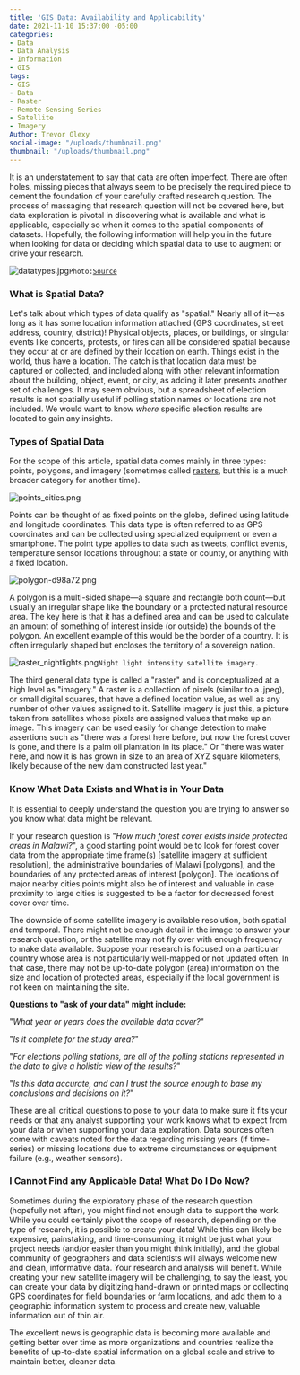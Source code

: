 ```yaml
---
title: 'GIS Data: Availability and Applicability'
date: 2021-11-10 15:37:00 -05:00
categories:
- Data
- Data Analysis
- Information
- GIS
tags:
- GIS
- Data
- Raster
- Remote Sensing Series
- Satellite
- Imagery
Author: Trevor Olexy
social-image: "/uploads/thumbnail.png"
thumbnail: "/uploads/thumbnail.png"
---
```


It is an understatement to say that data are often imperfect. There are often holes, missing pieces that always seem to be precisely the required piece to cement the foundation of your carefully crafted research question. The process of massaging that research question will not be covered here, but data exploration is pivotal in discovering what is available and what is applicable, especially so when it comes to the spatial components of datasets. Hopefully, the following information will help you in the future when looking for data or deciding which spatial data to use to augment or drive your research.

<!--more-->

![datatypes.jpg](/uploads/datatypes.jpg)`Photo:`[`Source`](https://saylordotorg.github.io/text_essentials-of-geographic-information-systems/s11-geospatial-analysis-i-vector-o.html)

### What is Spatial Data?

Let's talk about which types of data qualify as "spatial." Nearly all of it—as long as it has some location information attached (GPS coordinates, street address, country, district)! Physical objects, places, or buildings, or singular events like concerts, protests, or fires can all be considered spatial because they occur at or are defined by their location on earth. Things exist in the world, thus have a location. The catch is that location data must be captured or collected, and included along with other relevant information about the building, object, event, or city, as adding it later presents another set of challenges. It may seem obvious, but a spreadsheet of election results is not spatially useful if polling station names or locations are not included. We would want to know *where* specific election results are located to gain any insights.

### Types of Spatial Data

For the scope of this article, spatial data comes mainly in three types: points, polygons, and imagery (sometimes called [rasters](https://www.merriam-webster.com/dictionary/raster), but this is a much broader category for another time).

![points_cities.png](/uploads/points_cities.png)

Points can be thought of as fixed points on the globe, defined using latitude and longitude coordinates. This data type is often referred to as GPS coordinates and can be collected using specialized equipment or even a smartphone. The point type applies to data such as tweets, conflict events, temperature sensor locations throughout a state or county, or anything with a fixed location.

![polygon-d98a72.png](/uploads/polygon-d98a72.png)

A polygon is a multi-sided shape—a square and rectangle both count—but usually an irregular shape like the boundary or a protected natural resource area. The key here is that it has a defined area and can be used to calculate an amount of something of interest inside (or outside) the bounds of the polygon. An excellent example of this would be the border of a country. It is often irregularly shaped but encloses the territory of a sovereign nation.

![raster_nightlights.png](/uploads/raster_nightlights.png)`Night light intensity satellite imagery.`

The third general data type is called a "raster" and  is conceptualized at a high level as "imagery." A raster is a collection of pixels (similar to a .jpeg), or small digital squares, that have a defined location value, as well as any number of other values assigned to it. Satellite imagery is just this, a picture taken from satellites whose pixels are assigned values that make up an image. This imagery can be used easily for change detection to make assertions such as "there was a forest here before, but now the forest cover is gone, and there is a palm oil plantation in its place." Or "there was water here, and now it is has grown in size to an area of XYZ square kilometers, likely because of the new dam constructed last year."

### Know What Data Exists and What is in Your Data

It is essential to deeply understand the question you are trying to answer so you know what data might be relevant.

If your research question is "*How much forest cover exists inside protected areas in Malawi?*", a good starting point would be to look for forest cover data from the appropriate time frame(s) \[satellite imagery at sufficient resolution\], the administrative boundaries of Malawi \[polygons\], and the boundaries of any protected areas of interest \[polygon\]. The locations of major nearby cities points might also be of interest and valuable in case proximity to large cities is suggested to be a factor for decreased forest cover over time.

The downside of some satellite imagery is available resolution, both spatial and temporal. There might not be enough detail in the image to answer your research question, or the satellite may not fly over with enough frequency to make data available. Suppose your research is focused on a particular country whose area is not particularly well-mapped or not updated often. In that case, there may not be up-to-date polygon (area) information on the size and location of protected areas, especially if the local government is not keen on maintaining the site.

**Questions to "ask of your data" might include:**

"*What year or years does the available data cover?*"

"*Is it complete for the study area?*"

"*For elections polling stations, are all of the polling stations represented in the data to give a holistic view of the results?*"

"*Is this data accurate, and can I trust the source enough to base my conclusions and decisions on it?*"

These are all critical questions to pose to your data to make sure it fits your needs or that any analyst supporting your work knows what to expect from your data or when supporting your data exploration. Data sources often come with caveats noted for the data regarding missing years (if time-series) or missing locations due to extreme circumstances or equipment failure (e.g., weather sensors).

### I Cannot Find any Applicable Data! What Do I Do Now?

Sometimes during the exploratory phase of the research question (hopefully not after), you might find not enough data to support the work. While you could certainly pivot the scope of research, depending on the type of research, it is possible to create your data! While this can likely be expensive, painstaking, and time-consuming, it might be just what your project needs (and/or easier than you might think initially), and the global community of geographers and data scientists will always welcome new and clean, informative data. Your research and analysis will benefit. While creating your new satellite imagery will be challenging, to say the least, you can create your data by digitizing hand-drawn or printed maps or collecting GPS coordinates for field boundaries or farm locations, and add them to a geographic information system to process and create new, valuable information out of thin air.

The excellent news is geographic data is becoming more available and getting better over time as more organizations and countries realize the benefits of up-to-date spatial information on a global scale and strive to maintain better, cleaner data.